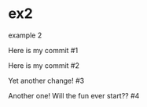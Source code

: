 # ex2
example 2



Here is my commit #1



Here is my commit #2


Yet another change! #3


Another one! Will the fun ever start??  #4
